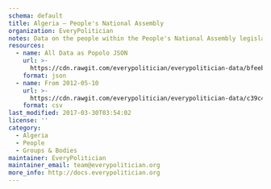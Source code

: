 ```yaml
---
schema: default
title: Algeria — People's National Assembly
organization: EveryPolitician
notes: Data on the people within the People's National Assembly legislature of Algeria.
resources:
  - name: All Data as Popolo JSON
    url: >-
      https://cdn.rawgit.com/everypolitician/everypolitician-data/bfeeb2a60d6be38b966e176d1a4f55f6697d2d68/data/Algeria/Majlis/ep-popolo-v1.0.json
    format: json
  - name: From 2012-05-10
    url: >-
      https://cdn.rawgit.com/everypolitician/everypolitician-data/c39c41e30d189ad893bd701b6d24a2c2dd93dde3/data/Algeria/Majlis/term-7.csv
    format: csv
last_modified: 2017-03-30T03:54:02
license: ''
category:
  - Algeria
  - People
  - Groups & Bodies
maintainer: EveryPolitician
maintainer_email: team@everypolitician.org
more_info: http://docs.everypolitician.org
---
```

